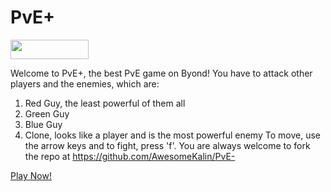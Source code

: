 # PvE+

<a href="http://www.byond.com/?invite=AwesomeKalin55"><img src="http://www.byond.com/rsc/byond_button2.gif" width="125" height="31"/></a>

Welcome to PvE+, the best PvE game on Byond! You have to attack other players and the enemies, which are:
1. Red Guy, the least powerful of them all
2. Green Guy
3. Blue Guy
4. Clone, looks like a player and is the most powerful enemy
To move, use the arrow keys and to fight, press 'f'. You are always welcome to fork the repo at https://github.com/AwesomeKalin/PvE-

<a href="http://www.byond.com/games/AwesomeKalin55/PvE">Play Now!</a>